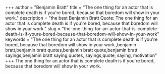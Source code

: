+++
author = "Benjamin Bratt"
title = "The one thing for an actor that is complete death is if you're bored, because that boredom will show in your work."
description = "the best Benjamin Bratt Quote: The one thing for an actor that is complete death is if you're bored, because that boredom will show in your work."
slug = "the-one-thing-for-an-actor-that-is-complete-death-is-if-youre-bored-because-that-boredom-will-show-in-your-work"
keywords = "The one thing for an actor that is complete death is if you're bored, because that boredom will show in your work.,benjamin bratt,benjamin bratt quotes,benjamin bratt quote,benjamin bratt sayings,benjamin bratt saying,quotes, sayings,quote, saying, motivation"
+++
The one thing for an actor that is complete death is if you're bored, because that boredom will show in your work.
